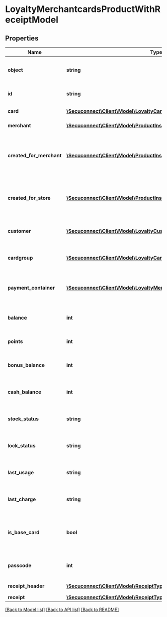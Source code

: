 # LoyaltyMerchantcardsProductWithReceiptModel

## Properties
Name | Type | Description | Notes
------------ | ------------- | ------------- | -------------
**object** | **string** | Object of loyalty merchant card | 
**id** | **string** | Id of loyalty merchant card | 
**card** | [**\Secuconnect\Client\Model\LoyaltyCardsProductModel**](LoyaltyCardsProductModel.md) | Id of loyalty store group | 
**merchant** | [**\Secuconnect\Client\Model\ProductInstanceUID**](ProductInstanceUID.md) | Current merchant id | 
**created_for_merchant** | [**\Secuconnect\Client\Model\ProductInstanceUID**](ProductInstanceUID.md) | Merchant id, that loyalty merchant card object was created for | 
**created_for_store** | [**\Secuconnect\Client\Model\ProductInstanceUID**](ProductInstanceUID.md) | Store id, that loyalty merchant card object was created for | 
**customer** | [**\Secuconnect\Client\Model\LoyaltyCustomersProductModel**](LoyaltyCustomersProductModel.md) | Loyalty merchant card customer | 
**cardgroup** | [**\Secuconnect\Client\Model\LoyaltyCardgroupsProductModel**](LoyaltyCardgroupsProductModel.md) | Loyalty merchant card card group | 
**payment_container** | [**\Secuconnect\Client\Model\LoyaltyMerchantcardsDTOPaymentContainer**](LoyaltyMerchantcardsDTOPaymentContainer.md) | Loyalty merchant card payment container | 
**balance** | **int** | Loyalty merchant card balance | 
**points** | **int** | Loyalty merchant card points | 
**bonus_balance** | **int** | Loyalty merchant card bonus balance | 
**cash_balance** | **int** | Loyalty merchant card cash balance | 
**stock_status** | **string** | Loyalty merchant card stock status | 
**lock_status** | **string** | Loyalty merchant card lock status | 
**last_usage** | **string** | Loyalty merchant card last usage | 
**last_charge** | **string** | Loyalty merchant card last charge | 
**is_base_card** | **bool** | Information whether loyalty merchant card is base card | 
**passcode** | **int** | Loyalty merchant card passcode | 
**receipt_header** | [**\Secuconnect\Client\Model\ReceiptType[]**](ReceiptType.md) | Receipt header | 
**receipt** | [**\Secuconnect\Client\Model\ReceiptTypeValue[]**](ReceiptTypeValue.md) | Receipt | 

[[Back to Model list]](../README.md#documentation-for-models) [[Back to API list]](../README.md#documentation-for-api-endpoints) [[Back to README]](../../README.md)



